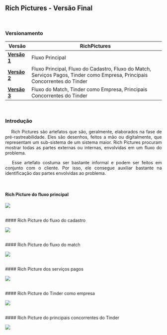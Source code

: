 ## Rich Pictures - Versão Final

<br />

### Versionamento

| Versão      	| RichPictures                                                  	|
| ------------- | ------------------------------------------------------------ |
| [**Versão 1**](richPictures-V1.md) 	| Fluxo Principal  |
| [**Versão 2**](richPictures-V2.md)    	| Fluxo Principal, Fluxo do Cadastro, Fluxo do Match, Serviços Pagos, Tinder como Empresa, Principais Concorrentes do Tinder            	|
| [**Versão 3**](richPictures-V3.md)   	| Fluxo do Match, Tinder como Empresa, Principais Concorrentes do Tinder |

<br />


### Introdução

<p align="justify">&emsp;
Rich Pictures são artefatos que são, geralmente, elaborados na fase de pré-rastreabilidade. Eles são desenhos, feitos a mão ou digitalmente, que representam um sub-sistema de um sistema maior. Rich Pictures procuram mostrar todas as partes externas ou internas, envolvidas em um fluxo do problema.
</p>

<p align="justify">&emsp;
Esse artefato costuma ser bastante informal e podem ser feitos em conjunto com o cliente. Por isso, ele consegue auxiliar bastante na identificação das partes envolvidas ao problema.
</p>

<br>

#### Rich Picture do fluxo principal

<a data-fancybox="gallery" href="../../../img/richPicture/RP1-V2.png"><img src="../../../img/richPicture/RP1-V2-mini.png"></a>

<br>
#### Rich Picture do fluxo do cadastro

<a data-fancybox="gallery" href="../../../img/richPicture/RP2-V2.png"><img src="../../../img/richPicture/RP2-V2-mini.png"></a>

<br>
#### Rich Picture do fluxo do match

<a data-fancybox="gallery" href="../../../img/richPicture/RP3-V3.png"><img src="../../../img/richPicture/RP3-V3-mini.png"></a>

<br>
#### Rich Picture dos serviços pagos

<a data-fancybox="gallery" href="../../../img/richPicture/RP4-V2.jpg"><img src="../../../img/richPicture/RP4-V2-mini.jpg"></a>

<br>
#### Rich Picture do Tinder como empresa

<a data-fancybox="gallery" href="../../../img/richPicture/RP5-V3.png"><img src="../../../img/richPicture/RP5-V3-mini.png"></a>

<br>
#### Rich Picture do principais concorrentes do Tinder

<a data-fancybox="gallery" href="../../../img/richPicture/RP6-V3.png"><img src="../../../img/richPicture/RP6-V3-mini.png"></a>
